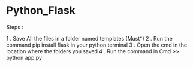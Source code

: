 # Python_Flask

Steps :

1 . Save All the files in a folder named templates (Must*)
2 . Run the command pip install flask in your python terminal
3 . Open the cmd in the location where the folders you saved
4 . Run the command in Cmd >> python app.py
